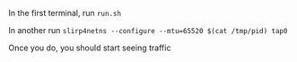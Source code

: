 In the first terminal, run `run.sh`

In another run `slirp4netns --configure --mtu=65520 $(cat /tmp/pid) tap0`

Once you do, you should start seeing traffic
